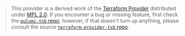 > This provider is a derived work of the [Terraform Provider](https://github.com/tetratelabs/terraform-provider-tsb)
> distributed under [MPL 2.0](https://www.mozilla.org/en-US/MPL/2.0/). If you encounter a bug or missing feature,
> first check the [`pulumi-tsb` repo](/issues); however, if that doesn't turn up anything,
> please consult the source [`terraform-provider-tsb` repo](https://github.com/tetratelabs/terraform-provider-tsb/issues).
